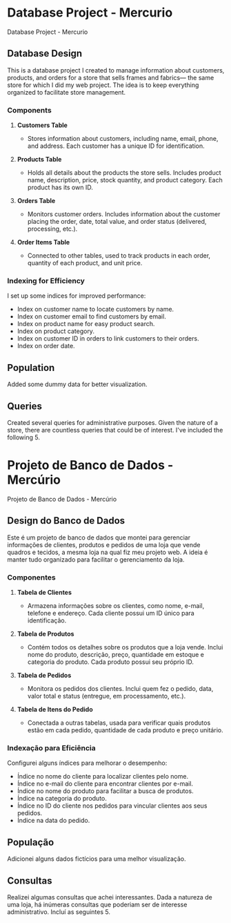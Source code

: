 # Database Project - Mercurio 
Database Project - Mercurio

## Database Design
This is a database project I created to manage information about customers, products, and orders for a store that sells frames and fabrics— the same store for which I did my web project. The idea is to keep everything organized to facilitate store management.

### Components
1. **Customers Table**
   - Stores information about customers, including name, email, phone, and address. Each customer has a unique ID for identification.

2. **Products Table**
   - Holds all details about the products the store sells. Includes product name, description, price, stock quantity, and product category. Each product has its own ID.

3. **Orders Table**
   - Monitors customer orders. Includes information about the customer placing the order, date, total value, and order status (delivered, processing, etc.).

4. **Order Items Table**
   - Connected to other tables, used to track products in each order, quantity of each product, and unit price.

### Indexing for Efficiency
I set up some indices for improved performance:
- Index on customer name to locate customers by name.
- Index on customer email to find customers by email.
- Index on product name for easy product search.
- Index on product category.
- Index on customer ID in orders to link customers to their orders.
- Index on order date.

## Population
Added some dummy data for better visualization.

## Queries
Created several queries for administrative purposes. Given the nature of a store, there are countless queries that could be of interest. I've included the following 5.

# Projeto de Banco de Dados - Mercúrio 
Projeto de Banco de Dados - Mercúrio

## Design do Banco de Dados
Este é um projeto de banco de dados que montei para gerenciar informações de clientes, produtos e pedidos de uma loja que vende quadros e tecidos, a mesma loja na qual fiz meu projeto web. A ideia é manter tudo organizado para facilitar o gerenciamento da loja.

### Componentes
1. **Tabela de Clientes**
   - Armazena informações sobre os clientes, como nome, e-mail, telefone e endereço. Cada cliente possui um ID único para identificação.

2. **Tabela de Produtos**
   - Contém todos os detalhes sobre os produtos que a loja vende. Inclui nome do produto, descrição, preço, quantidade em estoque e categoria do produto. Cada produto possui seu próprio ID.

3. **Tabela de Pedidos**
   - Monitora os pedidos dos clientes. Inclui quem fez o pedido, data, valor total e status (entregue, em processamento, etc.).

4. **Tabela de Itens do Pedido**
   - Conectada a outras tabelas, usada para verificar quais produtos estão em cada pedido, quantidade de cada produto e preço unitário.

### Indexação para Eficiência
Configurei alguns índices para melhorar o desempenho:
- Índice no nome do cliente para localizar clientes pelo nome.
- Índice no e-mail do cliente para encontrar clientes por e-mail.
- Índice no nome do produto para facilitar a busca de produtos.
- Índice na categoria do produto.
- Índice no ID do cliente nos pedidos para vincular clientes aos seus pedidos.
- Índice na data do pedido.

## População
Adicionei alguns dados fictícios para uma melhor visualização.

## Consultas
Realizei algumas consultas que achei interessantes. Dada a natureza de uma loja, há inúmeras consultas que poderiam ser de interesse administrativo. Incluí as seguintes 5.
